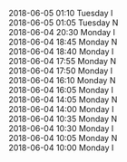 2018-06-05 01:10 Tuesday  I  
2018-06-05 01:05 Tuesday  N  
2018-06-04 20:30 Monday  I  
2018-06-04 18:45 Monday  N  
2018-06-04 18:40 Monday  I  
2018-06-04 17:55 Monday  N  
2018-06-04 17:50 Monday  I  
2018-06-04 16:10 Monday  N  
2018-06-04 16:05 Monday  I  
2018-06-04 14:05 Monday  N  
2018-06-04 14:00 Monday  I  
2018-06-04 10:35 Monday  N  
2018-06-04 10:30 Monday  I  
2018-06-04 10:05 Monday  N  
2018-06-04 10:00 Monday  I  
